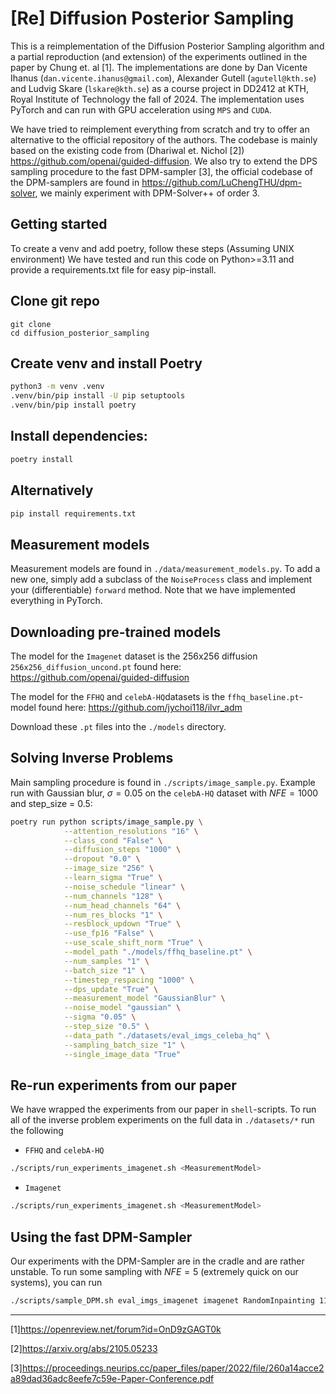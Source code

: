 # [Re] Diffusion Posterior Sampling

This is a reimplementation of the Diffusion Posterior Sampling algorithm and a partial reproduction (and extension) of the experiments outlined in the paper by Chung et. al [1]. The implementations are done by Dan Vicente Ihanus ($\texttt{dan.vicente.ihanus@gmail.com}$), Alexander Gutell ($\texttt{agutell@kth.se}$) and Ludvig Skare ($\texttt{lskare@kth.se}$) as a course project in DD2412 at KTH, Royal Institute of Technology the fall of 2024. The implementation uses PyTorch and can run with GPU acceleration using `MPS` and `CUDA`.

We have tried to reimplement everything from scratch and try to offer an alternative to the official repository of the authors. The codebase is mainly based on the existing code from (Dhariwal et. Nichol [2]) https://github.com/openai/guided-diffusion. We also try to extend the DPS sampling procedure to the fast DPM-sampler [3], the official codebase of the DPM-samplers are found in https://github.com/LuChengTHU/dpm-solver, we mainly experiment with DPM-Solver++ of order 3.


## Getting started
To create a venv and add poetry, follow these steps (Assuming UNIX environment)
We have tested and run this code on Python>=3.11 and provide a requirements.txt file for easy pip-install.


## Clone git repo
```
git clone 
cd diffusion_posterior_sampling
```

## Create venv and install Poetry

```bash
python3 -m venv .venv
.venv/bin/pip install -U pip setuptools
.venv/bin/pip install poetry
```

## Install dependencies:

```bash
poetry install 
```

## Alternatively
```bash
pip install requirements.txt
```

## Measurement models
Measurement models are found in `./data/measurement_models.py`. To add a new one, simply add a subclass of the `NoiseProcess` class and implement your (differentiable) `forward` method. Note that we have implemented everything in PyTorch.


## Downloading pre-trained models
The model for the `Imagenet` dataset is the 256x256 diffusion `256x256_diffusion_uncond.pt` found here:
https://github.com/openai/guided-diffusion

The model for the `FFHQ` and `celebA-HQ`datasets is the `ffhq_baseline.pt`-model found here:
https://github.com/jychoi118/ilvr_adm

Download these `.pt` files into the `./models` directory.

## Solving Inverse Problems
Main sampling procedure is found in `./scripts/image_sample.py`. Example run with Gaussian blur, $\sigma =0.05$ on the `celebA-HQ` dataset with $NFE=1000$ and step_size = 0.5:

```bash
poetry run python scripts/image_sample.py \
            --attention_resolutions "16" \
            --class_cond "False" \
            --diffusion_steps "1000" \
            --dropout "0.0" \
            --image_size "256" \
            --learn_sigma "True" \
            --noise_schedule "linear" \
            --num_channels "128" \
            --num_head_channels "64" \
            --num_res_blocks "1" \
            --resblock_updown "True" \
            --use_fp16 "False" \
            --use_scale_shift_norm "True" \
            --model_path "./models/ffhq_baseline.pt" \
            --num_samples "1" \
            --batch_size "1" \
            --timestep_respacing "1000" \
            --dps_update "True" \
            --measurement_model "GaussianBlur" \
            --noise_model "gaussian" \
            --sigma "0.05" \
            --step_size "0.5" \
            --data_path "./datasets/eval_imgs_celeba_hq" \
            --sampling_batch_size "1" \
            --single_image_data "True" 
```

## Re-run experiments from our paper
We have wrapped the experiments from our paper in `shell`-scripts. To run all of the inverse problem experiments on the full data in `./datasets/*` run the following

- $\texttt{FFHQ}$ and $\texttt{celebA-HQ}$

```bash
./scripts/run_experiments_imagenet.sh <MeasurementModel>
```

- $\texttt{Imagenet}$ 
```bash
./scripts/run_experiments_imagenet.sh <MeasurementModel>
```

## Using the fast DPM-Sampler
Our experiments with the DPM-Sampler are in the cradle and are rather unstable. To run some sampling with $NFE=5$ (extremely quick on our systems), you can run

```bash
./scripts/sample_DPM.sh eval_imgs_imagenet imagenet RandomInpainting 115. 0.92
```

------
[1]https://openreview.net/forum?id=OnD9zGAGT0k

[2]https://arxiv.org/abs/2105.05233

[3]https://proceedings.neurips.cc/paper_files/paper/2022/file/260a14acce2a89dad36adc8eefe7c59e-Paper-Conference.pdf